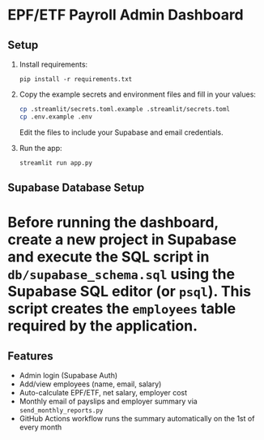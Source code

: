 # EPF/ETF Payroll Admin Dashboard

## Setup

1. Install requirements:
   ```
   pip install -r requirements.txt
   ```

2. Copy the example secrets and environment files and fill in your values:
   ```bash
   cp .streamlit/secrets.toml.example .streamlit/secrets.toml
   cp .env.example .env
   ```
   Edit the files to include your Supabase and email credentials.

3. Run the app:
   ```
   streamlit run app.py
   ```


## Supabase Database Setup

Before running the dashboard, create a new project in Supabase and execute the
SQL script in `db/supabase_schema.sql` using the Supabase SQL editor (or `psql`).
This script creates the `employees` table required by the application.
=======


## Features

- Admin login (Supabase Auth)
- Add/view employees (name, email, salary)
- Auto-calculate EPF/ETF, net salary, employer cost
- Monthly email of payslips and employer summary via `send_monthly_reports.py`
- GitHub Actions workflow runs the summary automatically on the 1st of every month
